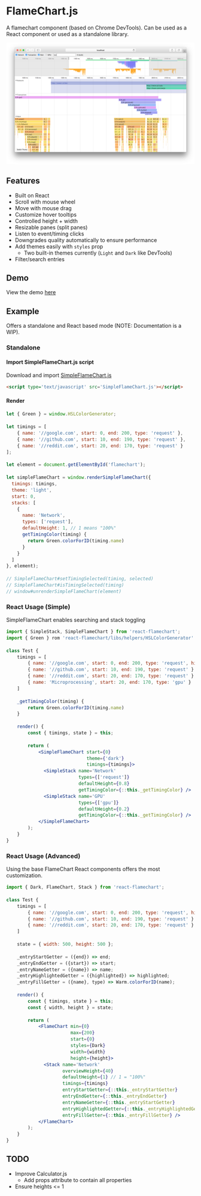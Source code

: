 # FlameChart.js
A flamechart component (based on Chrome DevTools). Can be used as a React component or used as a standalone library.

![](screenshot.png)

## Features
- Built on React
- Scroll with mouse wheel
- Move with mouse drag
- Customize hover tooltips
- Controlled height + width
- Resizable panes (split panes)
- Listen to event/timing clicks
- Downgrades quality automatically to ensure performance
- Add themes easily with `styles` prop
    - Two built-in themes currently (`Light` and `Dark` like DevTools)
- Filter/search entries

## Demo
View the demo [here](https://bluejamesbond.github.io/FlameChart.js/)

## Example
Offers a standalone and React based mode (NOTE: Documentation is a WIP).

### Standalone

#### Import SimpleFlameChart.js script
Download and import [SimpleFlameChart.js](dist/SimpleFlameChart.js)
```html
<script type='text/javascript' src='SimpleFlameChart.js'></script>
```

#### Render
```js
let { Green } = window.HSLColorGenerator;

let timings = [
    { name: '//google.com', start: 0, end: 200, type: 'request' },
    { name: '//github.com', start: 10, end: 190, type: 'request' },
    { name: '//reddit.com', start: 20, end: 170, type: 'request' }
];

let element = document.getElementById('flamechart');

let simpleFlameChart = window.renderSimpleFlameChart({
  timings: timings,
  theme: 'light',
  start: 0,
  stacks: [
    {
      name: 'Network',
      types: ['request'],
      defaultHeight: 1, // 1 means "100%"
      getTimingColor(timing) {
        return Green.colorForID(timing.name)
      }
    }
  ]
}, element);

// SimpleFlameChart#setTimingSelected(timing, selected)
// SimpleFlameChart#isTimingSelected(timing)
// window#unrenderSimpleFlameChart(element)
 ```

### React Usage (Simple)
SimpleFlameChart enables searching and stack toggling

```jsx
import { SimpleStack, SimpleFlameChart } from 'react-flamechart';
import { Green } rom 'react-flamechart/libs/helpers/HSLColorGenerator'

class Test {
    timings = [
        { name: '//google.com', start: 0, end: 200, type: 'request', highlighted: true },
        { name: '//github.com', start: 10, end: 190, type: 'request' },
        { name: '//reddit.com', start: 20, end: 170, type: 'request' },
        { name: 'Microprocessing', start: 20, end: 170, type: 'gpu' }
    ]

    _getTimingColor(timing) {
        return Green.colorForID(timing.name)
    }

    render() {
        const { timings, state } = this;

        return (
            <SimpleFlameChart start={0}
                              theme={'dark'}
                              timings={timings}>
              <SimpleStack name='Network'
                           types={['request']}
                           defaultHeight={0.8}
                           getTimingColor={::this._getTimingColor} />
              <SimpleStack name='GPU'
                           types={['gpu']}
                           defaultHeight={0.2}
                           getTimingColor={::this._getTimingColor} />
            </SimpleFlameChart>
        );
    }
}
```

### React Usage (Advanced)
Using the base FlameChart React components offers the most customization.

```jsx
import { Dark, FlameChart, Stack } from 'react-flamechart';

class Test {
    timings = [
        { name: '//google.com', start: 0, end: 200, type: 'request', highlighted: true },
        { name: '//github.com', start: 10, end: 190, type: 'request' },
        { name: '//reddit.com', start: 20, end: 170, type: 'request' }
    ]

    state = { width: 500, height: 500 };

    _entryStartGetter = ({end}) => end;
    _entryEndGetter = ({start}) => start;
    _entryNameGetter = ({name}) => name;
    _entryHighlightedGetter = ({highlighted}) => highlighted;
    _entryFillGetter = ({name}, type) => Warm.colorForID(name);

    render() {
        const { timings, state } = this;
        const { width, height } = state;

        return (
            <FlameChart min={0}
                        max={200}
                        start={0}
                        styles={Dark}
                        width={width}
                        height={height}>
              <Stack name='Network'
                     overviewHeight={40}
                     defaultHeight={1} // 1 = "100%"
                     timings={timings}
                     entryStartGetter={::this._entryStartGetter}
                     entryEndGetter={::this._entryEndGetter}
                     entryNameGetter={::this._entryStartGetter}
                     entryHighlightedGetter={::this._entryHighlightedGetter}
                     entryFillGetter={::this._entryFillGetter} />
            </FlameChart>
        );
    }
}
```

## TODO
- Improve Calculator.js
    - Add props attribute to contain all properties
- Ensure heights <= 1